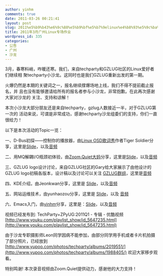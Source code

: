 ```yaml
---
author: yinhm
comments: true
date: 2011-03-26 00:21:41
layout: post
slug: 2011%e5%b9%b43%e6%9c%88%e5%b9%bf%e5%b7%9elinux%e4%b8%93%e5%9c%ba%e4%bd%9c%e4%b8%9a
title: 2011年3月广州Linux专场作业
wordpress_id: 335
categories:
- 公告
- 广州
- 沙龙
---
```


3月，春寒料峭，咋暖还寒。我们，来自techparty和GZLUG社区的Linux爱好者们继续相
聚techparty小沙龙。这同时也是我们GZLUG重新出发的第一期。

火爆仍然是本期的关键词之一，报名继续撑爆场地上线，我们不得不提前截止报名，并
且也没有能够邀请给所有的报名者参与小沙龙，非常抱歉。在此再次感谢大家对沙龙的
关注、支持和谅解！

本次小沙龙大部分朋友还是来自techparty，gzlug人数接近一半，对于GZLUG第一次的
活动来说，可谓是非常成功，感谢techparty沙龙组委们的支持，你们一直很给力！

以下是本次活动的Topic一览：

一、D-Bus初探——控制你的播放器，由[Linux OSD歌词秀](http://code.google.com/p/osd-lyrics/)作者Tiger Soldier分享，这里是[Slide](http://tigersoldier.is-programmer.com/user_files/tigersoldier/File/gztechparty-dbus/slide.html)，以及[音频](http://zoomquiet.org/res/m/r/110320-techparty-Gz/110320_1-d-bus-intro.MP3)

二、用MQ解耦I/O瓶颈初体验，由[Zoom.Quiet大妈](http://zoomquiet.org/)分享，这里是[Slide](http://zoomquiet.org/res/s5/110320-mq-first-taste/)，以及[音频](http://zoomquiet.org/res/m/r/110320-techparty-Gz/110320_2-MQ-first-taste.MP3)

三、GZLUG logo设计讨论，来自GZLUG社区的Gary给大家展示了由他设计的GZLUG logo初稿各版本，设计稿以及讨论可以关注 [GZLUG群组](http://groups.google.com/group/gzlug/)，这里是[音频](http://zoomquiet.org/res/m/r/110320-techparty-Gz/110320_3-gzlug-logo.MP3)

四、KDE介绍，由Jeonkwan分享，这里是 [Slide](http://dl.dropbox.com/u/12628318/Introducing%20KDE.pdf)，以及[音频](http://zoomquiet.org/res/m/r/110320-techparty-Gz/110320_4-KDE-intro.MP3)

五、网站运维技术，由yunhaozou分享，这里是 [Slide](http://www.slideshare.net/yunhaozou/ss-7323815)，以及 [音频](http://zoomquiet.org/res/m/r/110320-techparty-Gz/110320_5-sa-intro.MP3)

六、Emacs入门，由[yinhm](http://yinhm.appspot.com)分享，这里是：[Slide](http://www.slideshare.net/yinhm/emacs-7324447)，以及[音频](http://zoomquiet.org/res/m/r/110320-techparty-Gz/110320_6-emacs.MP3)

视频已经发布到: TechParty+ZPyUG:2011Q1 - 专辑 - 优酷视频
[http://www.youku.com/playlist_show/id_5647235.html](http://www.youku.com/playlist_show/id_5647235.html)

由于沙龙专职摄影师Leon同学因病不能参加，由部分同学用手机或者卡片机拍摄了部分照片，已经放到 [http://www.yupoo.com/photos/techparty/albums/2019551/](http://www.yupoo.com/photos/techparty/albums/1988405/) 欢迎大家移步观看。

特别鸣谢! 本次录音视频由Zoom.Quiet提供动力，感谢他的大力支持！

